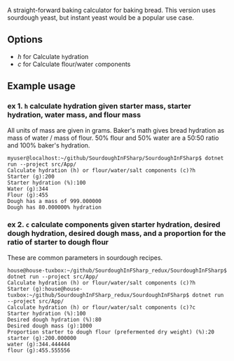 A straight-forward baking calculator for baking bread.
This version uses sourdough yeast, but instant yeast would be a popular use case.

## Options
- *h* for Calculate `h`ydration
- *c* for Calculate flour/water `c`omponents

## Example usage
### ex 1. `h` calculate hydration given starter mass, starter hydration, water mass, and flour mass
All units of mass are given in grams. Baker's math gives bread hydration as mass of water / mass of flour. 50% flour and 50% water are a 50:50 ratio and 100% baker's hydration.
```
myuser@localhost:~/github/SourdoughInFSharp/SourdoughInFSharp$ dotnet run --project src/App/
Calculate hydration (h) or flour/water/salt components (c)?h
Starter (g):200
Starter hydration (%):100
Water (g):344
Flour (g):455
Dough has a mass of 999.000000
Dough has 80.000000% hydration
```

### ex 2. `c` calculate components given starter hydration, desired dough hydration, desired dough mass, and a proportion for the ratio of starter to dough flour
These are common parameters in sourdough recipes.
```
house@house-tuxbox:~/github/SourdoughInFSharp_redux/SourdoughInFSharp$ dotnet run --project src/App/
Calculate hydration (h) or flour/water/salt components (c)?h
Starter (g):house@house-tuxbox:~/github/SourdoughInFSharp_redux/SourdoughInFSharp$ dotnet run --project src/App/
Calculate hydration (h) or flour/water/salt components (c)?c
Starter hydration (%):100
Desired dough hydration (%):80
Desired dough mass (g):1000 
Proportion starter to dough flour (prefermented dry weight) (%):20
starter (g):200.000000
water (g):344.444444
flour (g):455.555556
```
